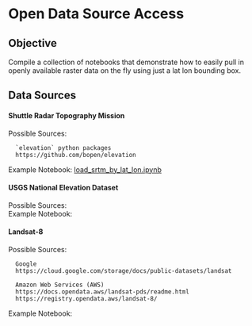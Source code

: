 # Open Data Source Access


Objective 
---------
Compile a collection of notebooks that demonstrate how to easily pull in openly available raster data on the fly using just a lat lon bounding box.


Data Sources
-------------

#### Shuttle Radar Topography Mission
Possible Sources: 

      `elevation` python packages
      https://github.com/bopen/elevation

Example Notebook: [load_srtm_by_lat_lon.ipynb](https://github.com/friedrichknuth/open_data_source_api_access/blob/master/load_srtm_by_lat_lon.ipynb)

#### USGS National Elevation Dataset
Possible Sources:  
Example Notebook:  

#### Landsat-8
Possible Sources:  

      Google
      https://cloud.google.com/storage/docs/public-datasets/landsat  

      Amazon Web Services (AWS)
      https://docs.opendata.aws/landsat-pds/readme.html  
      https://registry.opendata.aws/landsat-8/  
      
Example Notebook: 
